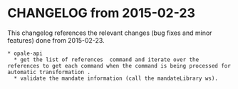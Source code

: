 CHANGELOG from 2015-02-23
===================

This changelog references the relevant changes (bug fixes and minor features) done
from 2015-02-23.

    * opale-api
      * get the list of references  command and iterate over the references to get each command when the command is being processed for automatic transformation .
	  * validate the mandate information (call the mandateLibrary ws).
